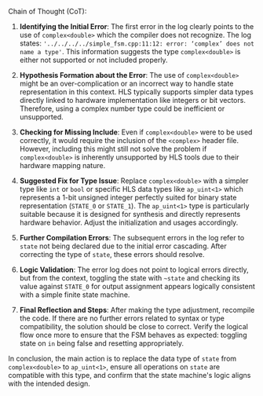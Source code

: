Chain of Thought (CoT):

1. **Identifying the Initial Error**: The first error in the log clearly points to the use of `complex<double>` which the compiler does not recognize. The log states: `'../../../../simple_fsm.cpp:11:12: error: ‘complex’ does not name a type'`. This information suggests the type `complex<double>` is either not supported or not included properly.

2. **Hypothesis Formation about the Error**: The use of `complex<double>` might be an over-complication or an incorrect way to handle state representation in this context. HLS typically supports simpler data types directly linked to hardware implementation like integers or bit vectors. Therefore, using a complex number type could be inefficient or unsupported.

3. **Checking for Missing Include**: Even if `complex<double>` were to be used correctly, it would require the inclusion of the `<complex>` header file. However, including this might still not solve the problem if `complex<double>` is inherently unsupported by HLS tools due to their hardware mapping nature.

4. **Suggested Fix for Type Issue**: Replace `complex<double>` with a simpler type like `int` or `bool` or specific HLS data types like `ap_uint<1>` which represents a 1-bit unsigned integer perfectly suited for binary state representation (`STATE_0` or `STATE_1`). The `ap_uint<1>` type is particularly suitable because it is designed for synthesis and directly represents hardware behavior. Adjust the initialization and usages accordingly.

5. **Further Compilation Errors**: The subsequent errors in the log refer to `state` not being declared due to the initial error cascading. After correcting the type of `state`, these errors should resolve.

6. **Logic Validation**: The error log does not point to logical errors directly, but from the context, toggling the state with `~state` and checking its value against `STATE_0` for output assignment appears logically consistent with a simple finite state machine.

7. **Final Reflection and Steps**: After making the type adjustment, recompile the code. If there are no further errors related to syntax or type compatibility, the solution should be close to correct. Verify the logical flow once more to ensure that the FSM behaves as expected: toggling state on `in` being false and resetting appropriately.

In conclusion, the main action is to replace the data type of `state` from `complex<double>` to `ap_uint<1>`, ensure all operations on `state` are compatible with this type, and confirm that the state machine's logic aligns with the intended design.